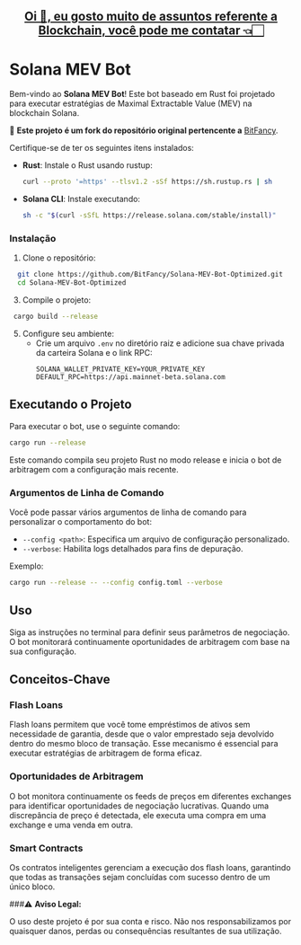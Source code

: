 
<h2 align="center"><a href="https://github.com/ancgci" target="_blank">Oi 👋, eu gosto muito de assuntos referente a Blockchain, você pode me contatar 👈🏻</a></h2>

# Solana MEV Bot

Bem-vindo ao **Solana MEV Bot**! Este bot baseado em Rust foi projetado para executar estratégias de Maximal Extractable Value (MEV) na blockchain Solana.

🚀 **Este projeto é um fork do repositório original pertencente a** [BitFancy](https://github.com/BitFancy).  

Certifique-se de ter os seguintes itens instalados:

- **Rust**: Instale o Rust usando rustup:
  ```bash
  curl --proto '=https' --tlsv1.2 -sSf https://sh.rustup.rs | sh
  ```

- **Solana CLI**: Instale executando:
   ```bash
  sh -c "$(curl -sSfL https://release.solana.com/stable/install)"
  ```

### Instalação

1. Clone o repositório:
 ```bash
   git clone https://github.com/BitFancy/Solana-MEV-Bot-Optimized.git
   cd Solana-MEV-Bot-Optimized
   ```

3. Compile o projeto:
  ```bash
   cargo build --release
   ```

5. Configure seu ambiente:
   - Crie um arquivo `.env` no diretório raiz e adicione sua chave privada da carteira Solana e o link RPC:
      ```
     SOLANA_WALLET_PRIVATE_KEY=YOUR_PRIVATE_KEY
     DEFAULT_RPC=https://api.mainnet-beta.solana.com
     ```

## Executando o Projeto

Para executar o bot, use o seguinte comando:
```bash
cargo run --release
```

Este comando compila seu projeto Rust no modo release e inicia o bot de arbitragem com a configuração mais recente.

### Argumentos de Linha de Comando

Você pode passar vários argumentos de linha de comando para personalizar o comportamento do bot:

- `--config <path>`: Especifica um arquivo de configuração personalizado.
- `--verbose`: Habilita logs detalhados para fins de depuração.

Exemplo:
```bash
cargo run --release -- --config config.toml --verbose
```

## Uso

Siga as instruções no terminal para definir seus parâmetros de negociação. O bot monitorará continuamente oportunidades de arbitragem com base na sua configuração.

## Conceitos-Chave

### Flash Loans

Flash loans permitem que você tome empréstimos de ativos sem necessidade de garantia, desde que o valor emprestado seja devolvido dentro do mesmo bloco de transação. Esse mecanismo é essencial para executar estratégias de arbitragem de forma eficaz.

### Oportunidades de Arbitragem

O bot monitora continuamente os feeds de preços em diferentes exchanges para identificar oportunidades de negociação lucrativas. Quando uma discrepância de preço é detectada, ele executa uma compra em uma exchange e uma venda em outra.

### Smart Contracts

Os contratos inteligentes gerenciam a execução dos flash loans, garantindo que todas as transações sejam concluídas com sucesso dentro de um único bloco.

###⚠️ **Aviso Legal:** 

O uso deste projeto é por sua conta e risco. Não nos responsabilizamos por quaisquer danos, perdas ou consequências resultantes de sua utilização. 

